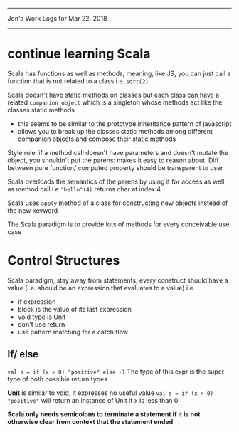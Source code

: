 *****************************************************************

Jon's Work Logs for Mar 22, 2018

*****************************************************************

# continue learning Scala

Scala has functions as well as methods, meaning, like JS, you can just call a function that is not related to a class
i.e.
`sqrt(2)`

Scala doesn't have static methods on classes but each class can have a related `companion object` which is a singleton whose methods act like the classes static methods
 - this seems to be similar to the prototype inheritance pattern of javascript
 - allows you to break up the classes static methods among different companion objects and compose their static methods

 Style rule: if a method call doesn't have parameters and doesn't mutate the object, you shouldn't put the parens: makes it easy to reason about.  Diff between pure function/ computed property should be transparent to user

 Scala overloads the semantics of the parens by using it for access as well as method call
 i.e
 `"hello"(4)` returns char at index 4

 Scala uses `apply` method of a class for constructing new objects instead of the new keyword

 The Scala paradigm is to provide lots of methods for every conceivable use case

# Control Structures

 Scala paradigm, stay away from statements, every construct should have a value (i.e. should be an expression that evaluates to a value)
 i.e. 
 * if expression
 * block is the value of its last expression
 * void type is Unit
 * don't use return
 * use pattern matching for a catch flow

## If/ else
`val s = if (x > 0) "positive" else -1`
The type of this expr is the super type of both possible return types

**Unit** is similar to void, it expresses no useful value
`val s = if (x > 0) "positive"` will return an instance of Unit if x is less than 0

**Scala only needs semicolons to terminate a statement if it is not otherwise clear from context that the statement ended**
